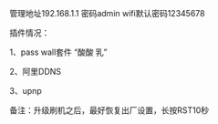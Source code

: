 
管理地址192.168.1.1 密码admin
wifi默认密码12345678

插件情况：

1、pass wall套件 “酸酸 乳”

2、阿里DDNS

3、upnp

备注：升级刷机之后，最好恢复出厂设置，长按RST10秒
